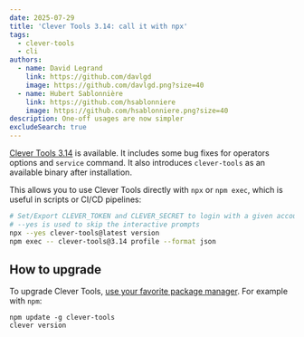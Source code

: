 ```yaml
---
date: 2025-07-29
title: 'Clever Tools 3.14: call it with npx'
tags:
  - clever-tools
  - cli
authors:
  - name: David Legrand
    link: https://github.com/davlgd
    image: https://github.com/davlgd.png?size=40
  - name: Hubert Sablonnière
    link: https://github.com/hsablonniere
    image: https://github.com/hsablonniere.png?size=40
description: One-off usages are now simpler
excludeSearch: true
---
```


[Clever Tools 3.14](https://github.com/CleverCloud/clever-tools/releases/tag/3.14.0) is available. It includes some bug fixes for operators options and `service` command. It also introduces `clever-tools` as an available binary after installation.

This allows you to use Clever Tools directly with `npx` or `npm exec`, which is useful in scripts or CI/CD pipelines:

```bash
# Set/Export CLEVER_TOKEN and CLEVER_SECRET to login with a given account
# --yes is used to skip the interactive prompts
npx --yes clever-tools@latest version
npm exec -- clever-tools@3.14 profile --format json
```

## How to upgrade

To upgrade Clever Tools, [use your favorite package manager](/doc/cli/install/). For example with `npm`:

```
npm update -g clever-tools
clever version
```
